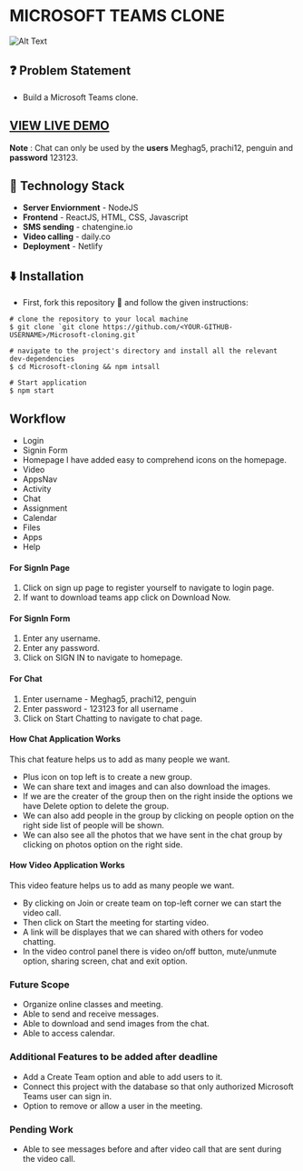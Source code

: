 # MICROSOFT TEAMS CLONE

![Alt Text](https://media.giphy.com/media/eNxQ3VOruZljtvhQM5/giphy.gif)

## ❓ Problem Statement

- Build a Microsoft Teams clone.

## [VIEW LIVE DEMO](https://microsoft-teams-clone-mg.netlify.app)

**Note** : Chat can only be used by the **users** Meghag5, prachi12, penguin and **password** 123123.

## 🚧 Technology Stack

- **Server Enviornment** - NodeJS
- **Frontend** - ReactJS, HTML, CSS, Javascript
- **SMS sending** - chatengine.io
- **Video calling** - daily.co
- **Deployment** - Netlify

## ⬇️ Installation

- First, fork this repository 🍴 and follow the given instructions:

```
# clone the repository to your local machine
$ git clone `git clone https://github.com/<YOUR-GITHUB-USERNAME>/Microsoft-cloning.git`

# navigate to the project's directory and install all the relevant dev-dependencies
$ cd Microsoft-cloning && npm intsall

# Start application
$ npm start
```

## Workflow

- Login
- Signin Form
- Homepage
  I have added easy to comprehend icons on the homepage.
- Video
- AppsNav
- Activity
- Chat
- Assignment
- Calendar
- Files
- Apps
- Help

#### For SignIn Page

1. Click on sign up page to register yourself to navigate to login page.
2. If want to download teams app click on Download Now.

#### For SignIn Form

1. Enter any username.
2. Enter any password.
3. Click on SIGN IN to navigate to homepage.

#### For Chat

1. Enter username - Meghag5, prachi12, penguin
2. Enter password - 123123 for all username .
3. Click on Start Chatting to navigate to chat page.

#### How Chat Application Works

This chat feature helps us to add as many people we want.

- Plus icon on top left is to create a new group.
- We can share text and images and can also download the images.
- If we are the creater of the group then on the right inside the options we have Delete option to delete the group.
- We can also add people in the group by clicking on people option on the right side list of people will be shown.
- We can also see all the photos that we have sent in the chat group by clicking on photos option on the right side.

#### How Video Application Works

This video feature helps us to add as many people we want.

- By clicking on Join or create team on top-left corner we can start the video call.
- Then click on Start the meeting for starting video.
- A link will be displayes that we can shared with others for vodeo chatting.
- In the video control panel there is video on/off button, mute/unmute option, sharing screen, chat and exit option.

### Future Scope

- Organize online classes and meeting.
- Able to send and receive messages.
- Able to download and send images from the chat.
- Able to access calendar.

### Additional Features to be added after deadline

- Add a Create Team option and able to add users to it.
- Connect this project with the database so that only authorized Microsoft Teams user can sign in.
- Option to remove or allow a user in the meeting.

### Pending Work

- Able to see messages before and after video call that are sent during the video call.
